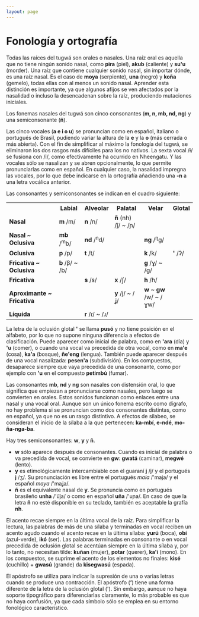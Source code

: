 ```yaml
---
layout: page
---
```

# Fonología y ortografía
Todas las raíces del tugwá son orales o nasales. Una raíz oral es aquella que no tiene ningún sonido nasal, como **pira** (piel), **akub** (caliente) y **su'u** (morder). Una raíz que contiene cualquier sonido nasal, sin importar dónde, es una raíz nasal. Es el caso de **moya** (serpiente), **una** (negro) y **koña** (gemelo), todas ellas con al menos un sonido nasal. Aprender esta distinción es importante, ya que algunos afijos se ven afectados por la nasalidad o incluso la desencadenan sobre la raíz, produciendo mutaciones iniciales.

Los fonemas nasales del tugwá son cinco consonantes (**m, n, mb, nd, ng**) y una semiconsonante (**ñ**).

Las cinco vocales (**a e i o u**) se pronuncian como en español, italiano o portugués de Brasil, pudiendo variar la altura de la **e** y la **o** (más cerrada o más abierta). Con el fin de simplificar al máximo la fonología del tugwá, se eliminaron los dos rasgos más difíciles para los no nativos. La sexta vocal /ɨ/ se fusiona con /i/, como efectivamente ha ocurrido en Nheengatu. Y las vocales sólo se nasalizan y se abren opcionalmente, lo que permite pronunciarlas como en español. En cualquier caso, la nasalidad impregna las vocales, por lo que debe indicarse en la ortografía añadiendo una **-n** a una letra vocálica anterior.

Las consonantes y semiconsonantes se indican en el cuadro siguiente:
<table style="align: center;">
  <tr>
    <th></th>
    <th>Labial</th>
    <th>Alveolar</th>
    <th>Palatal</th>
    <th>Velar</th>
    <th>Glotal</th>
  </tr>
  <tr>
    <td><b>Nasal</b></td>
    <td><b>m</b> /m/</td>
    <td><b>n</b> /n/</td>
    <td><b>ñ</b> (nh) /j̃/ ~ /ɲ/</td>
    <td></td>
    <td></td>
  </tr>
  <tr>
<td><b>Nasal ~ Oclusiva</b></td>
<td><b>mb</b> /<sup>m</sup>b/</td>
<td><b>nd</b> /<sup>n</sup>d/</td>
<td></td>
<td><b>ng</b> /<sup>ŋ</sup>g/</td>
<td></td>
</tr>
<tr>
<td><b>Oclusiva</b></td>
<td><b>p</b> /p/</td>
<td><b>t</b> /t/</td>
<td></td>
<td><b>k</b> /k/</td>
<td><b> '</b> /ʔ/</td>
</tr>

<tr>
<td><b>Fricativa ~ Oclusiva</b></td>
<td><b>b</b> /β/ ~ /b/</td>
<td></td>
<td></td>
<td><b>g</b> /ɣ/ ~ /g/</td>
<td></td>
</tr>

<tr>
<td><b>Fricativa</b></td>
<td></td>
<td><b>s</b> /s/</td>
<td><b>x</b> /ʃ/</td>
<td><b>h</b> /h/</td>
<td></td>
</tr>

<tr>
<td><b>Aproximante ~ Fricativa</b></td>
<td></td>
<td></td>
<td><b>y</b> /j/ ~ /ʝ/</td>
<td><b>w</b> ~ <b>gw</b> /w/ ~ /ɣw/</td>
<td></td>
</tr>

<tr>
<td><b>Líquida</b></td>
<td></td>
<td><b>r</b> /ɾ/ ~ /ɹ/</td>
<td></td>
<td></td>
<td></td>
</tr> 
</table>

La letra de la oclusión glotal **'** se llama **pusó** y no tiene posición en el alfabeto, por lo que no supone ninguna diferencia a efectos de clasificación. Puede aparecer como inicial de palabra, como en **'ara** (día) y **'u** (comer), o cuando una vocal va precedida de otra vocal, como en **ma'e** (cosa), **ka'a** (bosque), **ñe'eng** (lengua). También puede aparecer después de una vocal nasalizada: **pesen'a** (subdivisión). En los compuestos, desaparece siempre que vaya precedida de una consonante, como por ejemplo con **'u** en el compuesto **petimbú** (fumar).

Las consonantes **mb**, **nd** y **ng** son nasales con distensión oral, lo que significa que empiezan a pronunciarse como nasales, pero luego se convierten en orales. Estos sonidos funcionan como enlaces entre una nasal y una vocal oral. Aunque son un único fonema escrito como dígrafo, no hay problema si se pronuncian como dos consonantes distintas, como en español, ya que no es un rasgo distintivo. A efectos de silabeo, se consideran el inicio de la sílaba a la que pertenecen: **ka-mbí**, **e-ndé**, **mo-ña-nga-ba**.

Hay tres semiconsonantes: **w**, **y** y **ñ**.

- **w** sólo aparece después de consonantes. Cuando es inicial de palabra o va precedida de vocal, se convierte en **gw**: **gwatá** (caminar), **megwé** (lento).
- **y** es etimológicamente intercambiable con el guaraní **j** /j/ y el portugués **j** /ʒ/. Su pronunciación es libre entre el portugués _maia_ /'maja/ y el español _maya_ /'maʝa/.
- **ñ** es el equivalente nasal de **y**. Se pronuncia como en portugués brasileño **unha** /'ũj̃a/ o como en español **uña** /'uɲa/. En caso de que la letra **ñ** no esté disponible en su teclado, también es aceptable la grafía **nh**.

El acento recae siempre en la última vocal de la raíz. Para simplificar la lectura, las palabras de más de una sílaba y terminadas en vocal reciben un acento agudo cuando el acento recae en la última sílaba: **yurú** (boca), **obí** (azul-verde), **ikó** (ser). Las palabras terminadas en consonante o en vocal precedida de oclusión glotal se acentúan siempre en la última sílaba y, por lo tanto, no necesitan tilde: **kuñan** (mujer), **potar** (querer), **ka'i** (mono). En los compuestos, se suprime el acento de los elementos no finales: **kisé** (cuchillo) + **gwasú** (grande) da **kisegwasú** (espada).

El apóstrofo se utiliza para indicar la supresión de una o varias letras cuando se produce una contracción. El apóstrofo (**’**) tiene una forma diferente de la letra de la oclusión glotal ('). Sin embargo, aunque no haya soporte tipográfico para diferenciarlas claramente, lo más probable es que no haya confusión, ya que cada símbolo sólo se emplea en su entorno fonológico característico.
